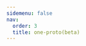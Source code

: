 ```yaml
---
sidemenu: false
nav:
  order: 3
  title: one-proto(beta)
---
```


<code src="../packages/one-proto/src/demos/basic.tsx" />
